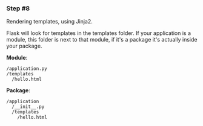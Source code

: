 ### Step #8

Rendering templates, using Jinja2.

Flask will look for templates in the templates folder. If your application is a module, this folder is next to that module, if it's a package it's actually inside your package.

**Module**:

```
/application.py
/templates
  /hello.html
```

**Package**:

```
/application
  /__init__.py
  /templates
    /hello.html
```

